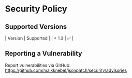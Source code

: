 # Security Policy

## Supported Versions

| Version | Supported          |
| < 1.0   | :white_check_mark: |

## Reporting a Vulnerability

Report vulnerabilities via GitHub: https://github.com/maikknebel/jsonpatch/security/advisories

